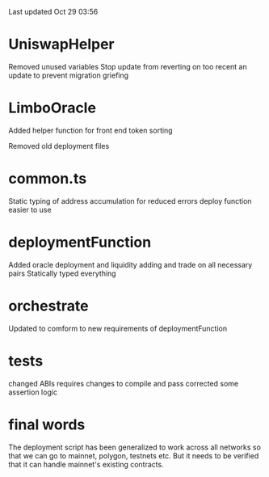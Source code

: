 Last updated Oct 29 03:56
# UniswapHelper
Removed unused variables
Stop update from reverting on too recent an update to prevent migration griefing

# LimboOracle
Added helper function for front end token sorting

Removed old deployment files

# common.ts
Static typing of address accumulation for reduced errors
deploy function easier to use

# deploymentFunction
Added oracle deployment and liquidity adding and trade on all necessary pairs
Statically typed everything

# orchestrate
Updated to comform to new requirements of deploymentFunction

# tests
changed ABIs requires changes to compile and pass
corrected some assertion logic

# final words
The deployment script has been generalized to work across all networks so that we can go to mainnet, polygon, testnets etc. But it needs to be verified that it can handle mainnet's existing contracts.
